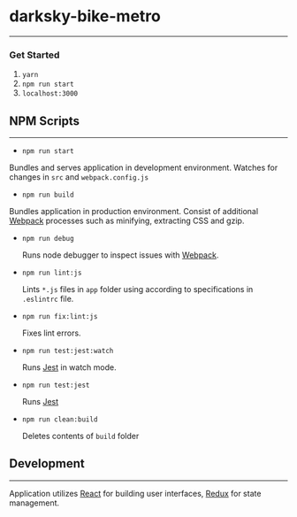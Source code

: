 # darksky-bike-metro
---
### Get Started
1. `yarn`
2. `npm run start`
3. `localhost:3000`

## NPM Scripts
---
+ `npm run start`

 Bundles and serves application in development environment. Watches for changes in `src` and `webpack.config.js`

+ `npm run build`

 Bundles application in production environment. Consist of additional [Webpack](https://webpack.js.org/ "Webpack") processes such as minifying, extracting CSS and gzip.

+ `npm run debug`

  Runs node debugger to inspect issues with [Webpack](https://webpack.js.org/ "Webpack").

+ `npm run lint:js`

  Lints `*.js` files in `app` folder using according to specifications in `.eslintrc` file.

+ `npm run fix:lint:js`

  Fixes lint errors.

+ `npm run test:jest:watch`

  Runs [Jest](https://facebook.github.io/jest/ "Jest") in watch mode.

+ `npm run test:jest`

  Runs [Jest](https://facebook.github.io/jest/ "Jest")

+ `npm run clean:build`

  Deletes contents of `build` folder

## Development
---
Application utilizes [React](https://facebook.github.io/react/ "React") for building user interfaces, [Redux](http://redux.js.org/ "Redux") for state management.
